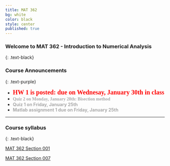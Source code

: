 ```yaml
---
title: MAT 362
bg: white
color: black
style: center
published: true
---
```


### **Welcome to MAT 362 - Introduction to Numerical Analysis**
{: .text-black}

<span class="fa-stack subtlecircle" style="font-size:80px; background:rgba(255,166,0,0.1)">
  <i class="fa fa-circle fa-stack-2x text-white"></i>
  <i class="fa fa-university fa-stack-1x text-blue"></i>
</span>



### **Course Announcements**
{: .text-purple}

 - **<span style="color:red;font-family:Titillium; font-size:20px;font-weight:Regular;"> HW 1 is posted: due on Wednesay, January 30th in class </span>**
 - **<span style="color:DarkGray;font-family:Georgia;"> Quiz 2 on Monday, January 28th: Bisection method </span>**
 - **<span style="color:DarkGray;"> Quiz 1 on Friday, January 25th </span>**
 - **<span style="color:DarkGray;"> Matlab assignment 1 due on Friday, January 25th </span>**


 
 
------

### **Course syllabus**
{: .text-black}

[MAT 362 Section 001]( myfiles/MAT_362_Spring2019_sec001_final.pdf)

[MAT 362 Section 007]( myfiles/MAT_362_Spring2019_sec007_final.pdf)
